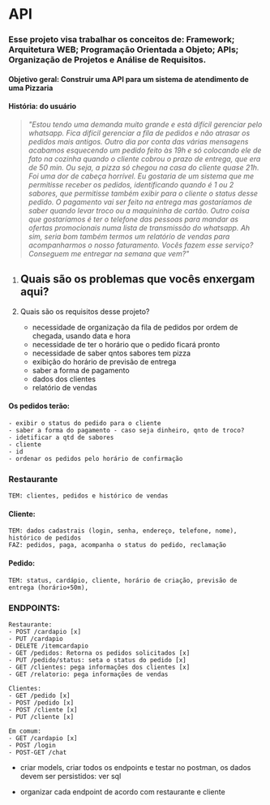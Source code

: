 # API

### Esse projeto visa trabalhar os conceitos de: Framework; Arquitetura WEB; Programação Orientada a Objeto; APIs; Organização de Projetos e Análise de Requisitos.

#### Objetivo geral: Construir uma API para um sistema de atendimento de uma Pizzaria

#### **História: do usuário**

>*"Estou tendo uma demanda muito grande e está difícil gerenciar pelo whatsapp. Fica difícil gerenciar a fila de pedidos e não atrasar os pedidos mais antigos. Outro dia por conta das várias mensagens acabamos esquecendo um pedido feito às 19h e só colocando ele de fato na cozinha quando o cliente cobrou o prazo de entrega, que era de 50 min. Ou seja, a pizza só chegou na casa do cliente quase 21h. Foi uma dor de cabeça horrível. Eu gostaria de um sistema que me permitisse receber os pedidos, identificando quando é 1 ou 2 sabores, que permitisse também exibir para o cliente o status desse pedido. O pagamento vai ser feito na entrega mas gostaríamos de saber quando levar troco ou a maquininha de cartão. Outro coisa que gostaríamos é ter o telefone das pessoas para mandar as ofertas promocionais numa lista de transmissão do whatsapp. Ah sim, seria bom também termos um relatório de vendas para acompanharmos o nosso faturamento. Vocês fazem esse serviço? Conseguem me entregar na semana que vem?"* 

1. Quais são os problemas que vocês enxergam aqui?
    -

2. Quais são os requisitos desse projeto?
    - necessidade de organização da fila de pedidos por ordem de chegada, usando data e hora
    - necessidade de ter o horário que o pedido ficará pronto
    - necessidade de saber qntos sabores tem pizza
    - exibição do horário de previsão de entrega
    - saber a forma de pagamento
    - dados dos clientes 
    - relatório de vendas

#### Os pedidos terão:
    - exibir o status do pedido para o cliente
    - saber a forma do pagamento - caso seja dinheiro, qnto de troco?
    - idetificar a qtd de sabores
    - cliente
    - id
    - ordenar os pedidos pelo horário de confirmação

### Restaurante

    TEM: clientes, pedidos e histórico de vendas

#### Cliente:

    TEM: dados cadastrais (login, senha, endereço, telefone, nome), histórico de pedidos
    FAZ: pedidos, paga, acompanha o status do pedido, reclamação

#### Pedido: 

    TEM: status, cardápio, cliente, horário de criação, previsão de entrega (horário+50m),


### ENDPOINTS: 

    Restaurante: 
    - POST /cardapio [x]
    - PUT /cardapio
    - DELETE /itemcardapio
    - GET /pedidos: Retorna os pedidos solicitados [x]
    - PUT /pedido/status: seta o status do pedido [x]
    - GET /clientes: pega informações dos clientes [x]
    - GET /relatorio: pega informações de vendas

    Clientes:
    - GET /pedido [x]
    - POST /pedido [x]
    - POST /cliente [x]
    - PUT /cliente [x]

    Em comum:
    - GET /cardapio [x]
    - POST /login
    - POST-GET /chat 

- criar models, criar todos os endpoints e testar no postman, os dados devem ser persistidos: ver sql

- organizar cada endpoint de acordo com restaurante e cliente